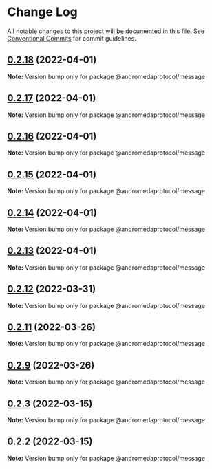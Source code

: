 # Change Log

All notable changes to this project will be documented in this file.
See [Conventional Commits](https://conventionalcommits.org) for commit guidelines.

## [0.2.18](https://github.com/andromedaprotocol/design-system/compare/@andromedaprotocol/message@0.2.17...@andromedaprotocol/message@0.2.18) (2022-04-01)

**Note:** Version bump only for package @andromedaprotocol/message





## [0.2.17](https://github.com/andromedaprotocol/design-system/compare/@andromedaprotocol/message@0.2.16...@andromedaprotocol/message@0.2.17) (2022-04-01)

**Note:** Version bump only for package @andromedaprotocol/message





## [0.2.16](https://github.com/andromedaprotocol/design-system/compare/@andromedaprotocol/message@0.2.15...@andromedaprotocol/message@0.2.16) (2022-04-01)

**Note:** Version bump only for package @andromedaprotocol/message





## [0.2.15](https://github.com/andromedaprotocol/design-system/compare/@andromedaprotocol/message@0.2.12...@andromedaprotocol/message@0.2.15) (2022-04-01)

**Note:** Version bump only for package @andromedaprotocol/message





## [0.2.14](https://github.com/andromedaprotocol/design-system/compare/@andromedaprotocol/message@0.2.12...@andromedaprotocol/message@0.2.14) (2022-04-01)

**Note:** Version bump only for package @andromedaprotocol/message





## [0.2.13](https://github.com/andromedaprotocol/design-system/compare/@andromedaprotocol/message@0.2.12...@andromedaprotocol/message@0.2.13) (2022-04-01)

**Note:** Version bump only for package @andromedaprotocol/message





## [0.2.12](https://github.com/andromedaprotocol/design-system/compare/@andromedaprotocol/message@0.2.11...@andromedaprotocol/message@0.2.12) (2022-03-31)

**Note:** Version bump only for package @andromedaprotocol/message





## [0.2.11](https://github.com/andromedaprotocol/design-system/compare/@andromedaprotocol/message@0.2.9...@andromedaprotocol/message@0.2.11) (2022-03-26)

**Note:** Version bump only for package @andromedaprotocol/message





## [0.2.9](https://github.com/andromedaprotocol/design-system/compare/@andromedaprotocol/message@0.2.3...@andromedaprotocol/message@0.2.9) (2022-03-26)

**Note:** Version bump only for package @andromedaprotocol/message





## [0.2.3](https://github.com/andromedaprotocol/design-system/compare/@andromedaprotocol/message@0.2.2...@andromedaprotocol/message@0.2.3) (2022-03-15)

**Note:** Version bump only for package @andromedaprotocol/message





## 0.2.2 (2022-03-15)

**Note:** Version bump only for package @andromedaprotocol/message

